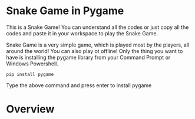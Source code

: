 # Snake Game in Pygame
This is a Snake Game! You can understand all the codes or just copy all the codes and paste it in your workspace to play the Snake Game.

Snake Game is a very simple game, which is played most by the players, all around the world! You can also play ot offline!
Only the thing you want to have is installing the pygame library from your Command Prompt or Windows Powershell.
```
pip install pygame
```
Type the above command and press enter to install pygame
# Overview

